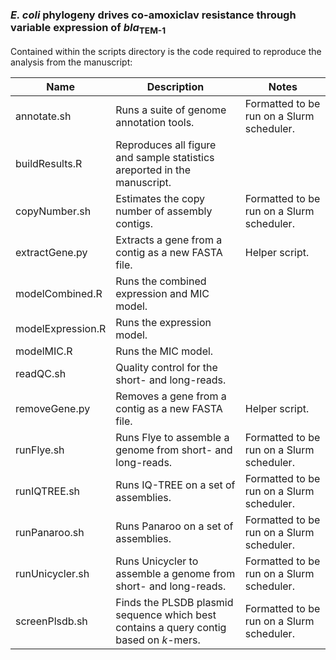 ### *E. coli* phylogeny drives co-amoxiclav resistance through variable expression of *bla*<sub>TEM-1</sub>

Contained within the scripts directory is the code required to reproduce the analysis from the manuscript:

| Name       | Description | Notes |
|------------------|----------|----------|
| annotate.sh      | Runs a suite of genome annotation tools.         | Formatted to be run on a Slurm scheduler. |
| buildResults.R   | Reproduces all figure and sample statistics areported in the manuscript.         |          |
| copyNumber.sh    | Estimates the copy number of assembly contigs.        | Formatted to be run on a Slurm scheduler.         |
| extractGene.py   | Extracts a gene from a contig as a new FASTA file.         | Helper script.         | 
| modelCombined.R  | Runs the combined expression and MIC model.          |          |
| modelExpression.R| Runs the expression model.         |          |
| modelMIC.R       | Runs the MIC model.         |          |
| readQC.sh        | Quality control for the short- and long-reads.         |          |
| removeGene.py    | Removes a gene from a contig as a new FASTA file.          | Helper script.          |
| runFlye.sh       | Runs Flye to assemble a genome from short- and long-reads.         | Formatted to be run on a Slurm scheduler.         |
| runIQTREE.sh     | Runs IQ-TREE on a set of assemblies.          | Formatted to be run on a Slurm scheduler.         |
| runPanaroo.sh    | Runs Panaroo on a set of assemblies.         | Formatted to be run on a Slurm scheduler.         |
| runUnicycler.sh  | Runs Unicycler to assemble a genome from short- and long-reads.           |  Formatted to be run on a Slurm scheduler.        |
| screenPlsdb.sh   | Finds the PLSDB plasmid sequence which best contains a query contig based on *k*-mers.        |  Formatted to be run on a Slurm scheduler.        |
